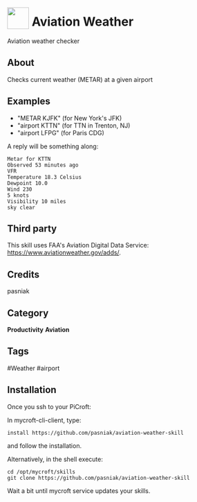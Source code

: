 # <img src="https://raw.githack.com/FortAwesome/Font-Awesome/master/svgs/solid/plane-departure.svg" card_color="#22A7F0" width="50" height="50" style="vertical-align:bottom"/> Aviation Weather
Aviation weather checker

## About
Checks current weather (METAR) at a given airport

## Examples
* "METAR KJFK" (for New York's JFK)
* "airport KTTN" (for TTN in Trenton, NJ)
* "airport LFPG" (for Paris CDG)

A reply will be something along:
```
Metar for KTTN
Observed 53 minutes ago
VFR
Temperature 18.3 Celsius
Dewpoint 10.0
Wind 230
5 knots
Visibility 10 miles
sky clear
```

## Third party
This skill uses FAA's Aviation Digital Data Service: https://www.aviationweather.gov/adds/.

## Credits
pasniak

## Category
**Productivity** **Aviation**

## Tags
#Weather #airport

## Installation
Once you ssh to your PiCroft:

In mycroft-cli-client, type:
```
install https://github.com/pasniak/aviation-weather-skill
```
and follow the installation.

Alternatively, in the shell execute:
```
cd /opt/mycroft/skills
git clone https://github.com/pasniak/aviation-weather-skill
```
Wait a bit until mycroft service updates your skills.
